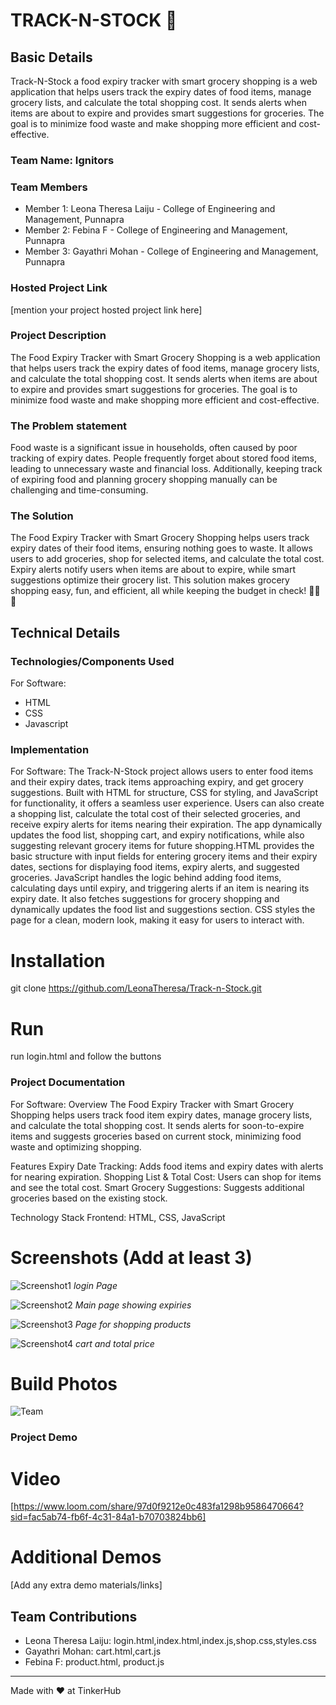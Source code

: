 # TRACK-N-STOCK 🎯


## Basic Details
Track-N-Stock a food expiry tracker with smart grocery shopping is a web application that helps users track the expiry dates of food items, manage grocery lists, and calculate the total shopping cost. It sends alerts when items are about to expire and provides smart suggestions for groceries. The goal is to minimize food waste and make shopping more efficient and cost-effective.

### Team Name: Ignitors


### Team Members
- Member 1: Leona Theresa Laiju - College of Engineering and Management, Punnapra
- Member 2: Febina F - College of Engineering and Management, Punnapra
- Member 3: Gayathri Mohan - College of Engineering and Management, Punnapra

### Hosted Project Link
[mention your project hosted project link here]

### Project Description
The Food Expiry Tracker with Smart Grocery Shopping is a web application that helps users track the expiry dates of food items, manage grocery lists, and calculate the total shopping cost. It sends alerts when items are about to expire and provides smart suggestions for groceries. The goal is to minimize food waste and make shopping more efficient and cost-effective.

### The Problem statement
Food waste is a significant issue in households, often caused by poor tracking of expiry dates. People frequently forget about stored food items, leading to unnecessary waste and financial loss. Additionally, keeping track of expiring food and planning grocery shopping manually can be challenging and time-consuming.

### The Solution
The Food Expiry Tracker with Smart Grocery Shopping helps users track expiry dates of their food items, ensuring nothing goes to waste. It allows users to add groceries, shop for selected items, and calculate the total cost. Expiry alerts notify users when items are about to expire, while smart suggestions optimize their grocery list. This solution makes grocery shopping easy, fun, and efficient, all while keeping the budget in check! 🛒🍏🎉


## Technical Details
### Technologies/Components Used
For Software:
- HTML
- CSS
- Javascript




### Implementation
For Software:
The Track-N-Stock project allows users to enter food items and their expiry dates, track items approaching expiry, and get grocery suggestions. Built with HTML for structure, CSS for styling, and JavaScript for functionality, it offers a seamless user experience. Users can also create a shopping list, calculate the total cost of their selected groceries, and receive expiry alerts for items nearing their expiration. The app dynamically updates the food list, shopping cart, and expiry notifications, while also suggesting relevant grocery items for future shopping.HTML provides the basic structure with input fields for entering grocery items and their expiry dates, sections for displaying food items, expiry alerts, and suggested groceries. JavaScript handles the logic behind adding food items, calculating days until expiry, and triggering alerts if an item is nearing its expiry date. It also fetches suggestions for grocery shopping and dynamically updates the food list and suggestions section. CSS styles the page for a clean, modern look, making it easy for users to interact with. 


# Installation
git clone https://github.com/LeonaTheresa/Track-n-Stock.git

# Run
run login.html and follow the buttons

### Project Documentation
For Software:
 Overview
The Food Expiry Tracker with Smart Grocery Shopping helps users track food item expiry dates, manage grocery lists, and calculate the total shopping cost. It sends alerts for soon-to-expire items and suggests groceries based on current stock, minimizing food waste and optimizing shopping.

Features
Expiry Date Tracking: Adds food items and expiry dates with alerts for nearing expiration.
Shopping List & Total Cost: Users can shop for items and see the total cost.
Smart Grocery Suggestions: Suggests additional groceries based on the existing stock.

Technology Stack
Frontend: HTML, CSS, JavaScript

# Screenshots (Add at least 3)
![Screenshot1](./screenshots/Screenshot%202025-02-02%20082937.png)
*login Page*

![Screenshot2](./screenshots/Screenshot%202025-02-02%20083618.png)
*Main page showing expiries*

![Screenshot3](./screenshots/Screenshot%202025-02-02%20084500.png)
*Page for shopping products*

![Screenshot4](./screenshots/Screenshot%202025-02-02%20084833.png)
*cart and total price*


# Build Photos
![Team](./WhatsApp%20Image%202025-02-02%20at%2010.23.11_95558ee4.jpg)





### Project Demo
# Video
[https://www.loom.com/share/97d0f9212e0c483fa1298b9586470664?sid=fac5ab74-fb6f-4c31-84a1-b70703824bb6]

# Additional Demos
[Add any extra demo materials/links]

## Team Contributions
- Leona Theresa Laiju: login.html,index.html,index.js,shop.css,styles.css
- Gayathri Mohan: cart.html,cart.js
- Febina F: product.html, product.js

---
Made with ❤️ at TinkerHub
